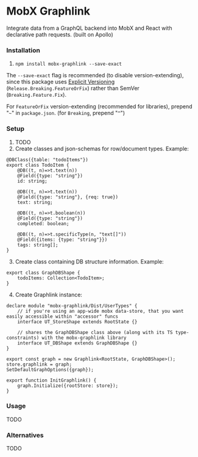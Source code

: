 # MobX Graphlink

Integrate data from a GraphQL backend into MobX and React with declarative path requests. (built on Apollo)

### Installation

1) `npm install mobx-graphlink --save-exact`

The `--save-exact` flag is recommended (to disable version-extending), since this package uses [Explicit Versioning](https://medium.com/sapioit/why-having-3-numbers-in-the-version-name-is-bad-92fc1f6bc73c) (`Release.Breaking.FeatureOrFix`) rather than SemVer (`Breaking.Feature.Fix`).

For `FeatureOrFix` version-extending (recommended for libraries), prepend "`~`" in `package.json`. (for `Breaking`, prepend "`^`")

### Setup

1) TODO
2) Create classes and json-schemas for row/document types. Example:
```
@DBClass({table: "todoItems"})
export class TodoItem {
	@DB((t, n)=>t.text(n))
	@Field({type: "string"})
	id: string;

	@DB((t, n)=>t.text(n))
	@Field({type: "string"}, {req: true})
	text: string;

	@DB((t, n)=>t.boolean(n))
	@Field({type: "string"})
	completed: boolean;

	@DB((t, n)=>t.specificType(n, "text[]"))
	@Field({items: {type: "string"}})
	tags: string[];
}
```
3) Create class containing DB structure information. Example:
```
export class GraphDBShape {
	todoItems: Collection<TodoItem>;
}
```
4) Create Graphlink instance:
```
declare module "mobx-graphlink/Dist/UserTypes" {
	// if you're using an app-wide mobx data-store, that you want easily accessible within "accessor" funcs
	interface UT_StoreShape extends RootState {}
	
	// shares the GraphDBShape class above (along with its TS type-constraints) with the mobx-graphlink library
	interface UT_DBShape extends GraphDBShape {}
}

export const graph = new Graphlink<RootState, GraphDBShape>();
store.graphlink = graph;
SetDefaultGraphOptions({graph});

export function InitGraphlink() {
	graph.Initialize({rootStore: store});
}
```

### Usage

TODO

### Alternatives

TODO